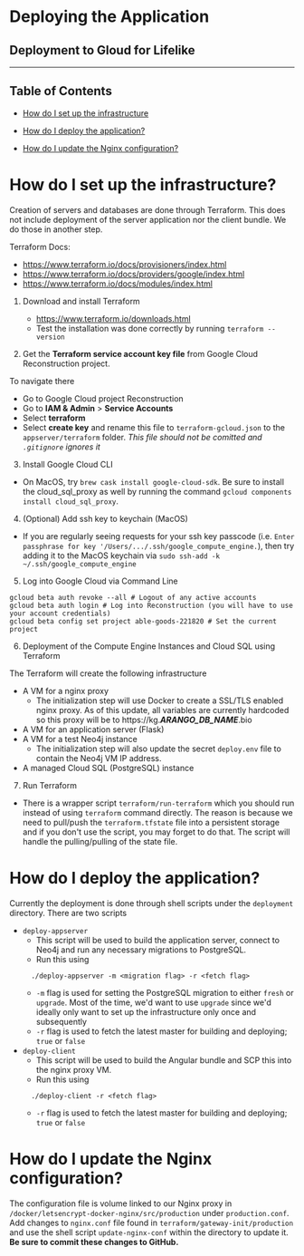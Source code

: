 # Deploying the Application

## Deployment to Gloud for Lifelike
---

## Table of Contents
- [How do I set up the infrastructure](#how-do-i-set-up-the-infrastructure)

- [How do I deploy the application?](#how-do-i-deploy-the-application)

- [How do I update the Nginx configuration?](#how-do-i-update-the-nginx-configuration)

# How do I set up the infrastructure?

Creation of servers and databases are done through Terraform. This does not include deployment of the server application nor the client bundle. We do those in another step.

Terraform Docs:
- https://www.terraform.io/docs/provisioners/index.html
- https://www.terraform.io/docs/providers/google/index.html
- https://www.terraform.io/docs/modules/index.html

1. Download and install Terraform
   - https://www.terraform.io/downloads.html
   - Test the installation was done correctly by running `terraform --version`

2. Get the **Terraform service account key file** from Google Cloud Reconstruction project.

To navigate there
- Go to Google Cloud project Reconstruction
- Go to **IAM & Admin** > **Service Accounts**
- Select **terraform**
- Select **create key** and rename this file to `terraform-gcloud.json` to the `appserver/terraform` folder.
*This file should not be comitted and `.gitignore` ignores it*

3. Install Google Cloud CLI
- On MacOS, try `brew cask install google-cloud-sdk`. Be sure to install the cloud_sql_proxy as well by running the command `gcloud components install cloud_sql_proxy`.

4. (Optional) Add ssh key to keychain (MacOS)
- If you are regularly seeing requests for your ssh key passcode (i.e. `Enter passphrase for key '/Users/.../.ssh/google_compute_engine.`), then try adding it to the MacOS keychain via `sudo ssh-add -k ~/.ssh/google_compute_engine`

5. Log into Google Cloud via Command Line
```
gcloud beta auth revoke --all # Logout of any active accounts
gcloud beta auth login # Log into Reconstruction (you will have to use your account credentials)
gcloud beta config set project able-goods-221820 # Set the current project
```

6. Deployment of the Compute Engine Instances and Cloud SQL using Terraform

The Terraform will create the following infrastructure
- A VM for a nginx proxy
  - The initialization step will use Docker to create a SSL/TLS enabled nginx proxy. As of this update, all variables are currently hardcoded so this proxy will be to https://kg.***ARANGO_DB_NAME***.bio
- A VM for an application server (Flask)
- A VM for a test Neo4j instance
  - The initialization step will also update the secret `deploy.env` file to contain the Neo4j VM IP address.
- A managed Cloud SQL (PostgreSQL) instance

7. Run Terraform
-  There is a wrapper script `terraform/run-terraform` which you should run instead of using `terraform` command directly. The reason is because we need to pull/push the `terraform.tfstate` file into a persistent storage and if you don't use the script, you may forget to do that. The script will handle the pulling/pulling of the state file.

# How do I deploy the application?

Currently the deployment is done through shell scripts under the `deployment` directory. There are two scripts
- `deploy-appserver`
  - This script will be used to build the application server, connect to Neo4j and run any necessary migrations to PostgreSQL.
  - Run this using
  ```
    ./deploy-appserver -m <migration flag> -r <fetch flag>
  ```
  - `-m` flag is used for setting the PostgreSQL migration to either `fresh` or `upgrade`. Most of the time, we'd want to use `upgrade` since we'd ideally only want to set up the infrastructure only once and subsequently
  - `-r` flag is used to fetch the latest master for building and deploying; `true` or `false`
- `deploy-client`
  - This script will be used to build the Angular bundle and SCP this into the nginx proxy VM.
  - Run this using
  ```
    ./deploy-client -r <fetch flag>
  ```
  - `-r` flag is used to fetch the latest master for building and deploying; `true` or `false`

# How do I update the Nginx configuration?

The configuration file is volume linked to our Nginx proxy in `/docker/letsencrypt-docker-nginx/src/production` under `production.conf`. Add changes to `nginx.conf` file found in `terraform/gateway-init/production` and use the shell script `update-nginx-conf` within the directory to update it. **Be sure to commit these changes to GitHub.**
